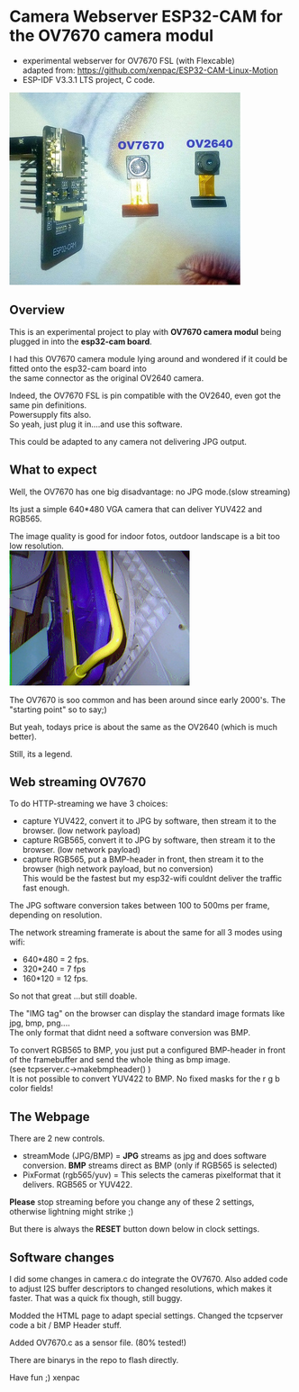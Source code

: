 # Camera Webserver ESP32-CAM for the OV7670 camera modul

- experimental webserver for OV7670 FSL (with Flexcable)  
  adapted from: https://github.com/xenpac/ESP32-CAM-Linux-Motion
- ESP-IDF V3.3.1 LTS project, C code.

![cam](docu/cam2.jpg)

## Overview

This is an experimental project to play with **OV7670 camera modul** being plugged in into the **esp32-cam board**.

I had this OV7670 camera module lying around and wondered if it could be fitted onto the esp32-cam board into  
the same connector as the original OV2640 camera.

Indeed, the OV7670 FSL is pin compatible with the OV2640, even got the same pin definitions.  
Powersupply fits also.  
So yeah, just plug it in....and use this software.  

This could be adapted to any camera not delivering JPG output.


## What to expect

Well, the OV7670 has one big disadvantage: no JPG mode.(slow streaming)

Its just a simple 640*480 VGA camera that can deliver YUV422 and RGB565.

The image quality is good for indoor fotos, outdoor landscape is a bit too low resolution.  
![foto](docu/foto.jpg)

The OV7670 is soo common and has been around since early 2000's. The "starting point" so to say;)

But yeah, todays price is about the same as the OV2640 (which is much better).

Still, its a legend.

## Web streaming OV7670

To do HTTP-streaming we have 3 choices:
- capture YUV422, convert it to JPG by software, then stream it to the browser. (low network payload)
- capture RGB565, convert it to JPG by software, then stream it to the browser. (low network payload)
- capture RGB565, put a BMP-header in front, then stream it to the browser      (high network payload, but no conversion)  
  This would be the fastest but my esp32-wifi couldnt deliver the traffic fast enough.

The JPG software conversion takes between 100 to 500ms per frame, depending on resolution.

The network streaming framerate is about the same for all 3 modes using wifi:
- 640*480 = 2 fps.
- 320*240 = 7 fps
- 160*120 = 12 fps.

So not that great ...but still doable.

The "IMG tag" on the browser can display the standard image formats like jpg, bmp, png....  
The only format that didnt need a software conversion was BMP.  

To convert RGB565 to BMP, you just put a configured BMP-header in front of the framebuffer and send the whole thing as bmp image.  
(see tcpserver.c->makebmpheader() )  
It is not possible to convert YUV422 to BMP. No fixed masks for the r g b color fields!

## The Webpage

There are 2 new controls.
- streamMode (JPG/BMP) = **JPG** streams as jpg and does software conversion. **BMP** streams direct as BMP (only if RGB565 is selected)
- PixFormat (rgb565/yuv) = This selects the cameras pixelformat that it delivers. RGB565 or YUV422.

**Please** stop streaming before you change any of these 2 settings, otherwise lightning might strike ;)

But there is always the **RESET** button down below in clock settings.

## Software changes 

I did some changes in camera.c do integrate the OV7670.
Also added code to adjust I2S buffer descriptors to changed resolutions, which makes it faster.
That was a quick fix though, still buggy.

Modded the HTML page to adapt special settings.
Changed the tcpserver code a bit / BMP Header stuff.

Added OV7670.c as a sensor file. (80% tested!)

There are binarys in the repo to flash directly.



Have fun ;) xenpac